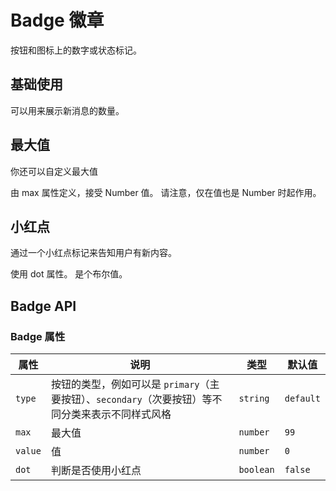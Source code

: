 # Badge 徽章

<p>按钮和图标上的数字或状态标记。</p>

## 基础使用

<p> 可以用来展示新消息的数量。</p>

<demo vue="../../example/badge/base.vue"></demo>

## 最大值

<p>你还可以自定义最大值</p>

<p>由 max 属性定义，接受 Number 值。 请注意，仅在值也是 Number 时起作用。</p>

<demo vue="../../example/badge/max.vue"></demo>

## 小红点 ​

通过一个小红点标记来告知用户有新内容。

使用 dot 属性。 是个布尔值。

<demo vue="../../example/badge/dot.vue"></demo>

## Badge API

### Badge 属性

| 属性    | 说明                                                                                              | 类型      | 默认值    |
| ------- | ------------------------------------------------------------------------------------------------- | --------- | --------- |
| `type`  | 按钮的类型，例如可以是 `primary`（主要按钮）、`secondary`（次要按钮）等不同分类来表示不同样式风格 | `string`  | `default` |
| `max`   | 最大值                                                                                            | `number`  | `99`      |
| `value` | 值                                                                                                | `number`  | `0`       |
| `dot`   | 判断是否使用小红点                                                                                | `boolean` | `false`   |
